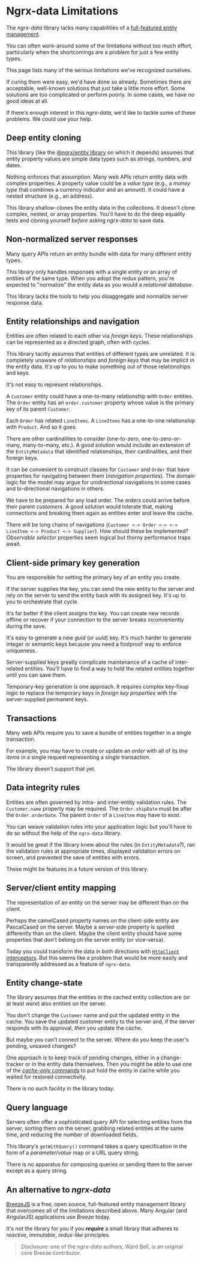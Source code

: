 # Ngrx-data Limitations

The _ngrx-data_ library lacks many capabilities of a [full-featured entity management](#alternatives).

You can often work-around some of the limitations  without too much effort,
particularly when the shortcomings are a problem for just a few entity types.

This page lists many of the serious limitations we've recognized ourselves.

If curing them were easy, we'd have done so already.
Sometimes there are acceptable, well-known solutions that just take a little more effort.
Some solutions are too complicated or perform poorly.
In some cases, we have no good ideas at all.

If there's enough interest in this _ngrx-data_, we'd like to tackle some of these problems.
We could use your help.

## Deep entity cloning

This library (like the [@ngrx/entity library](https://github.com/ngrx/platform/tree/master/docs/entity) 
on which it depends) assumes that entity property values 
are simple data types such as strings, numbers, and dates.

Nothing enforces that assumption.
Many web APIs return entity data with complex properties.
A property value could be a _value type_ (e.g., a _money type_ that combines a currency indicator and an amount).
It could have a nested structure (e.g., an address).

This library shallow-clones the entity data in the collections. 
It doesn't clone complex, nested, or array properties. 
You'll have to do the deep equality tests and cloning yourself _before_ asking _ngrx-data_ to save data.

## Non-normalized server responses

Many query APIs return an entity bundle with data for many different entity types.

This library only handles responses with a single entity or an array of entities of the same type.
When you adopt the _redux_ pattern, you're expected to "normalize" the entity data
as you would a _relational database_.

This library lacks the tools to help you disaggregate and normalize server response data.

## Entity relationships and navigation

Entities are often related to each other via _foreign keys_.
These relationships can be represented as a directed graph, often with cycles.

This library tacitly assumes that entities of different types are unrelated. 
It is completely unaware of _relationships_ and _foreign keys_ that may be implicit in the entity data.
It's up to you to make something out of those relationships and keys. 

It's not easy to represent relationships. 

A `Customer` entity could have a one-to-many relationship with `Order` entities.
The `Order` entity has an `order.customer` property whose value is the primary key
of its parent `Customer`.

Each `Order` has related `LineItems`.
A `LineItems` has a one-to-one relationship with `Product`.
And so it goes.

There are other cardinalities to consider (one-to-zero, one-to-zero-or-many, many-to-many, etc.).
A good solution would include an extension of the `EntityMetadata` that identified relationships, their cardinalities, and their foreign keys.

It can be convenient to construct classes for `Customer` and `Order` that have
properties for navigating between them (_navigation properties_).
The domain logic for the model may argue for unidirectional navigations in some cases
and bi-directional navigations in others.

We have to be prepared for any load order.
The _orders_ could arrive before their parent _customers_.
A good solution would tolerate that, making connections and breaking them again
as entities enter and leave the cache.

There will be long chains of navigations (`Customer <-> Order <-> <-> LineItem <-> Product <-> Supplier`).
How should these be implemented?
_Observable selector_ properties seem logical but thorny performance traps 
await.

## Client-side primary key generation

You are responsible for setting the primary key of an entity you create.

If the server supplies the key, you can send the new entity to the server
and rely on the server to send the entity back with its assigned key.
It's up to you to orchestrate that cycle.

It's far better if the client assigns the key.
You can create new records offline or recover if your connection to the server
breaks inconveniently during the save.

It's easy to generate a new _guid_ (or _uuid_) key.
It's much harder to generate integer or semantic keys because 
you need a foolproof way to enforce uniqueness.

Server-supplied keys greatly complicate maintenance of a cache of inter-related entities.
You'll have to find a way to hold the related entities together until you can save them.

Temporary-key generation is one approach. It requires complex key-fixup logic
to replace the temporary keys in _foreign key properties_ 
with the server-supplied permanent keys.

## Transactions

Many web APIs require you to save a bundle of entities together in a single transaction.

For example, you may have to create or update an _order_ with all of its _line items_ in a single request representing a single transaction.

The library doesn't support that yet.

## Data integrity rules

Entities are often governed by intra- and inter-entity validation rules. 
The `Customer.name` property may be required.
The `Order.shipDate` must be after the `Order.orderDate`.
The parent `Order` of a `LineItem` may have to exist.

You can weave validation rules into your application logic
but you'll have to do so without the help of the `ngrx-data` library.

It would be great if the library knew about the rules (in `EntityMetadata`?), ran the validation rules at appropriate times, displayed validation errors on screen, and prevented the save of entities with errors.

These might be features in a future version of this library.

## Server/client entity mapping

The representation of an entity on the server may be different than on the client.

Perhaps the camelCased property names on the client-side entity are PascalCased on the server.
Maybe a server-side property is spelled differently than on the client.
Maybe the client entity should have some properties that don't belong on the server entity (or vice-versa).

Today you could transform the data in both directions with [`HttpClient` interceptors](https://angular.io/guide/http#intercepting-requests-and-responses).
But this seems like a problem that would be more easily and transparently addressed as a feature of `ngrx-data`.

## Entity change-state

The library assumes that the entities in the cached entity collection are (or at least _were_) also entities on the server.

You don't change the `Customer` name and put the updated entity in the cache. You save the updated customer entity to the server and, if the server responds with its approval, _then_ you update the cache.

But maybe you can't connect to the server.
Where do you keep the user's pending, unsaved changes?

One approach is to keep track of pending changes, either in a change-tracker or in the entity data themselves.
Then you might be able to use one of the 
[_cache-only_ commands](../lib/src/entity-commands.ts) to
put hold the entity in cache while you waited for restored connectivity.

There is no such facility in the library today.

## Query language

Servers often offer a sophisticated query API for selecting entities from the server, sorting them on the server, grabbing related entities at the same time, and reducing the number of downloaded fields.

This library's `getWithQuery()` command takes a query specification in the form of a _parameter/value_ map or a URL query string.

There is no apparatus for composing queries or sending them to the server except as a query string.

<a name="alternatives"></a>
## An alternative to _ngrx-data_

[BreezeJS](http://www.getbreezenow.com/breezejs) is a free, open source,
full-featured entity management library that overcomes all of the
limitations described above.
Many Angular (and AngularJS) applications use _Breeze_ today.

It's not the library for you if you **_require_** a small library that adheres to _reactive_, _immutable_, _redux-like_ principles.

>Disclosure: one of the _ngrx-data_ authors, Ward Bell,
is an original core Breeze contributor.
